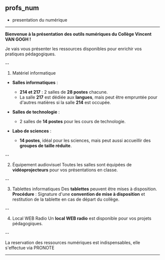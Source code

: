 ## profs_num
- presentation du numérique

****
**Bienvenue à la présentation des outils numériques du Collège Vincent VAN GOGH !**

Je vais vous présenter les ressources disponibles pour enrichir vos pratiques pédagogiques.

--
1. Matériel informatique
- **Salles informatiques** :
  - **214 et 217** : 2 salles de **28 postes** chacune.
  - La salle **217** est dédiée aux **langues**, mais peut être empruntée pour d'autres matières si la salle **214** est occupée.
  
- **Salles de technologie** :  
  - 2 salles de **14 postes** pour les cours de technologie.

- **Labo de sciences** :
  - **14 postes**, idéal pour les sciences, mais peut aussi accueillir des **groupes de taille réduite**.

--

2. Équipement audiovisuel
Toutes les salles sont équipées de **vidéoprojecteurs** pour vos présentations en classe.

--

3. Tablettes informatiques
Des **tablettes** peuvent être mises à disposition.  
**Procédure** : Signature d'une **convention de mise à disposition** et restitution de la tablette en cas de départ du collège.

--

 4. Local WEB Radio
Un **local WEB radio** est disponible pour vos projets pédagogiques.  

--

La reservation des ressources numériques est indispensables, elle s'effectue via PRONOTE

****
